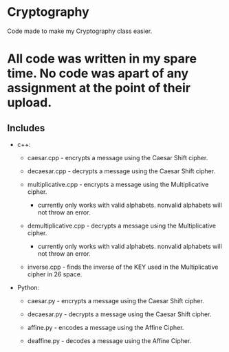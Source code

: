 # Cryptography
 Code made to make my Cryptography class easier.

# All code was written in my spare time. No code was apart of any assignment at the point of their upload.

## Includes

* c++:

  * caesar.cpp - encrypts a message using the Caesar Shift cipher.

  * decaesar.cpp - decrypts a message using the Caesar Shift cipher.

  * multiplicative.cpp  - encrypts a message using the Multiplicative cipher.
    * currently only works with valid alphabets. nonvalid alphabets will not throw an error.

  * demultiplicative.cpp  - decrypts a message using the Multiplicative cipher.
    * currently only works with valid alphabets. nonvalid alphabets will not throw an error.

  * inverse.cpp - finds the inverse of the KEY used in the Multiplicative cipher in 26 space.

* Python:
  * caesar.py - encrypts a message using the Caesar Shift cipher.

  * decaesar.py - decrypts a message using the Caesar Shift cipher.

  * affine.py - encodes a message using the Affine Cipher.

  * deaffine.py - decodes a message using the Affine Cipher.
